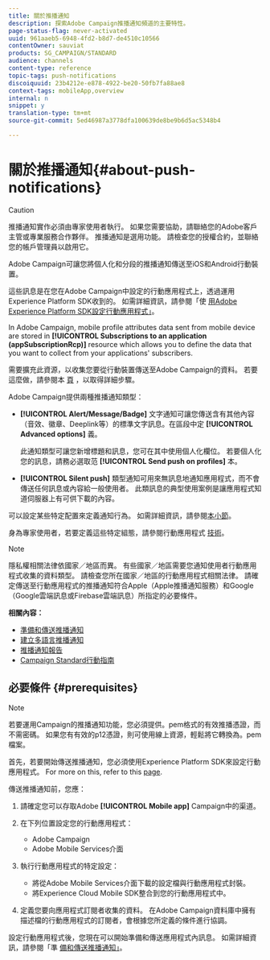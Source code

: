 ```yaml
---
title: 關於推播通知
description: 探索Adobe Campaign推播通知頻道的主要特性。
page-status-flag: never-activated
uuid: 961aaeb5-6948-4fd2-b8d7-de4510c10566
contentOwner: sauviat
products: SG_CAMPAIGN/STANDARD
audience: channels
content-type: reference
topic-tags: push-notifications
discoiquuid: 23b4212e-e878-4922-be20-50fb7fa88ae8
context-tags: mobileApp,overview
internal: n
snippet: y
translation-type: tm+mt
source-git-commit: 5ed46987a3778dfa100639de8be9b6d5ac5348b4

---
```



# 關於推播通知{#about-push-notifications}

>[!CAUTION]
>
>推播通知實作必須由專家使用者執行。 如果您需要協助，請聯絡您的Adobe客戶主管或專業服務合作夥伴。 推播通知是選用功能。 請檢查您的授權合約，並聯絡您的帳戶管理員以啟用它。

Adobe Campaign可讓您將個人化和分段的推播通知傳送至iOS和Android行動裝置。

這些訊息是在您在Adobe Campaign中設定的行動應用程式上，透過運用Experience Platform SDK收到的。 如需詳細資訊，請參閱「使 [用Adobe Experience Platform SDK設定行動應用程式」](https://helpx.adobe.com/campaign/kb/configuring-app-sdk.html)。

In Adobe Campaign, mobile profile attributes data sent from mobile device are stored in **[!UICONTROL Subscriptions to an application (appSubscriptionRcp)]** resource which allows you to define the data that you want to collect from your applications&#39; subscribers.

需要擴充此資源，以收集您要從行動裝置傳送至Adobe Campaign的資料。 若要這麼做，請參閱本 [頁](../../developing/using/extending-the-subscriptions-to-an-application-resource.md) ，以取得詳細步驟。

Adobe Campaign提供兩種推播通知類型：

* **[!UICONTROL Alert/Message/Badge]** 文字通知可讓您傳送含有其他內容（音效、徽章、Deeplink等）的標準文字訊息。在區段中定 **[!UICONTROL Advanced options]** 義。

   此通知類型可讓您新增標題和訊息，您可在其中使用個人化欄位。 若要個人化您的訊息，請務必選取范 **[!UICONTROL Send push on profiles]** 本。

* **[!UICONTROL Silent push]** 類型通知可用來無訊息地通知應用程式，而不會傳送任何訊息或內容給一般使用者。 此類訊息的典型使用案例是讓應用程式知道伺服器上有可供下載的內容。

可以設定某些特定配置來定義通知行為。 如需詳細資訊，請參閱[本小節](../../channels/using/customizing-a-push-notification.md)。

身為專家使用者，若要定義這些特定組態，請參閱行動應用程式 [技術](https://helpx.adobe.com/campaign/kb/acs-article-list.html)。

>[!NOTE]
>
>隱私權相關法律依國家／地區而異。 有些國家／地區需要您通知使用者行動應用程式收集的資料類型。 請檢查您所在國家／地區的行動應用程式相關法律。 請確定傳送至行動應用程式的推播通知符合Apple（Apple推播通知服務）和Google（Google雲端訊息或Firebase雲端訊息）所指定的必要條件。

**相關內容：**

* [準備和傳送推播通知](../../channels/using/preparing-and-sending-a-push-notification.md)
* [建立多語言推播通知](../../channels/using/creating-a-multilingual-push-notification.md)
* [推播通知報告](../../reporting/using/push-notification-report.md)
* [Campaign Standard行動指南](https://helpx.adobe.com/campaign/kb/acs-mobile.html)

## 必要條件 {#prerequisites}

>[!NOTE]
>若要運用Campaign的推播通知功能，您必須提供。pem格式的有效推播憑證，而不需密碼。
如果您有有效的p12憑證，則可使用線上資源，輕鬆將它轉換為。pem檔案。

首先，若要開始傳送推播通知，您必須使用Experience Platform SDK來設定行動應用程式。 For more on this, refer to this [page](https://helpx.adobe.com/campaign/kb/configuring-app-sdk.html).

傳送推播通知前，您應：

1. 請確定您可以存取Adobe **[!UICONTROL Mobile app]** Campaign中的渠道。
1. 在下列位置設定您的行動應用程式：

   * Adobe Campaign
   * Adobe Mobile Services介面

1. 執行行動應用程式的特定設定：

   * 將從Adobe Mobile Services介面下載的設定檔與行動應用程式封裝。
   * 將Experience Cloud Mobile SDK整合到您的行動應用程式中。

1. 定義您要向應用程式訂閱者收集的資料。 在Adobe Campaign資料庫中擁有描述檔的行動應用程式的訂閱者，會根據您所定義的條件進行協調。

設定行動應用程式後，您現在可以開始準備和傳送應用程式內訊息。 如需詳細資訊，請參閱「準 [備和傳送推播通知」](../../channels/using/preparing-and-sending-a-push-notification.md)。
